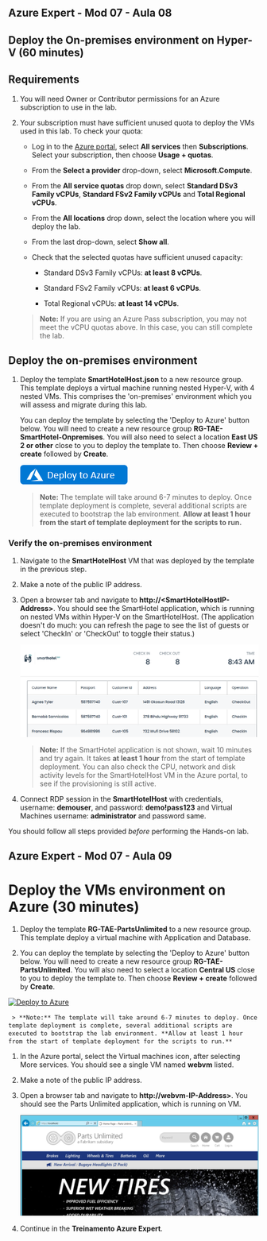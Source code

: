 ## Azure Expert - Mod 07 - Aula 08 
## Deploy the On-premises environment on Hyper-V (60 minutes)

## Requirements

1. You will need Owner or Contributor permissions for an Azure subscription to use in the lab.

2. Your subscription must have sufficient unused quota to deploy the VMs used in this lab. To check your quota:

    - Log in to the [Azure portal](https://portal.azure.com), select **All services** then **Subscriptions**. Select your subscription, then choose **Usage + quotas**.
  
    - From the **Select a provider** drop-down, select **Microsoft.Compute**.
  
    - From the **All service quotas** drop down, select **Standard DSv3 Family vCPUs**, **Standard FSv2 Family vCPUs** and **Total Regional vCPUs**.
  
    - From the **All locations** drop down, select the location where you will deploy the lab.
  
    - From the last drop-down, select **Show all**.
  
    - Check that the selected quotas have sufficient unused capacity:
  
        - Standard DSv3 Family vCPUs: **at least 8 vCPUs**.
  
        - Standard FSv2 Family vCPUs: **at least 6 vCPUs**.

        - Total Regional vCPUs: **at least 14 vCPUs**.

    > **Note:** If you are using an Azure Pass subscription, you may not meet the vCPU quotas above. In this case, you can still complete the lab.

## Deploy the on-premises environment

1. Deploy the template **SmartHotelHost.json** to a new resource group. This template deploys a virtual machine running nested Hyper-V, with 4 nested VMs. This comprises the 'on-premises' environment which you will assess and migrate during this lab.

    You can deploy the template by selecting the 'Deploy to Azure' button below. You will need to create a new resource group **RG-TAE-SmartHotel-Onpremises**. You will also need to select a location **East US 2 or other** close to you to deploy the template to. Then choose **Review + create** followed by **Create**. 

    <a href="https://portal.azure.com/#create/Microsoft.Template/uri/https%3A%2F%2Fcloudworkshop.blob.core.windows.net%2Fline-of-business-application-migration%2Fsept-2020%2FSmartHotelHost.json" target="_blank">![Button to deploy the SmartHotelHost template to Azure.](/Mod07-AllFiles/Images/deploy-to-azure.png)</a>

    > **Note:** The template will take around 6-7 minutes to deploy. Once template deployment is complete, several additional scripts are executed to bootstrap the lab environment. **Allow at least 1 hour from the start of template deployment for the scripts to run.**

### Verify the on-premises environment

1. Navigate to the **SmartHotelHost** VM that was deployed by the template in the previous step.

2. Make a note of the public IP address.

3. Open a browser tab and navigate to **http://\<SmartHotelHostIP-Address\>**. You should see the SmartHotel application, which is running on nested VMs within Hyper-V on the SmartHotelHost. (The application doesn't do much: you can refresh the page to see the list of guests or select 'CheckIn' or 'CheckOut' to toggle their status.)

    ![Browser screenshot showing the SmartHotel application.](/Mod07-AllFiles/Images/smarthotel.png)

    > **Note:** If the SmartHotel application is not shown, wait 10 minutes and try again. It takes **at least 1 hour** from the start of template deployment. You can also check the CPU, network and disk activity levels for the SmartHotelHost VM in the Azure portal, to see if the provisioning is still active.

4. Connect RDP session in the **SmartHotelHost**  with credentials, username: **demouser**, and password: **demo!pass123** and Virtual Machines username: **administrator** and password same.

You should follow all steps provided *before* performing the Hands-on lab.

## Azure Expert - Mod 07 - Aula 09
# Deploy the VMs environment on Azure (30 minutes)

1. Deploy the template **RG-TAE-PartsUnlimited** to a new resource group. This template deploy a virtual machine with Application and Database.

2. You can deploy the template by selecting the 'Deploy to Azure' button below. You will need to create a new resource group **RG-TAE-PartsUnlimited**. You will also need to select a location **Central US** close to you to deploy the template to. Then choose **Review + create** followed by **Create**.

[![Deploy to Azure](https://aka.ms/deploytoazurebutton)](https://portal.azure.com/#create/Microsoft.Template/uri/https%3A%2F%2Fraw.githubusercontent.com%2Fmaiaacademy%2FAppService-Migration-Assistant%2Fmain%2Ftemplate.json)

     > **Note:** The template will take around 6-7 minutes to deploy. Once template deployment is complete, several additional scripts are executed to bootstrap the lab environment. **Allow at least 1 hour from the start of template deployment for the scripts to run.**

1. In the Azure portal, select the Virtual machines icon, after selecting More services. You should see a single VM named **webvm** listed.

2. Make a note of the public IP address.

3. Open a browser tab and navigate to **http://webvm-IP-Address>**. You should see the Parts Unlimited application, which is running on VM.

   ![Screenshot of the Application on Azure VM](/Mod07-AllFiles/Images/partsunlimited.png)

1. Continue in the **Treinamento Azure Expert**.
